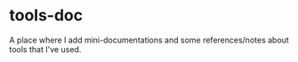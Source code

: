 # tools-doc
A place where I add mini-documentations and some references/notes about tools that I've used.
